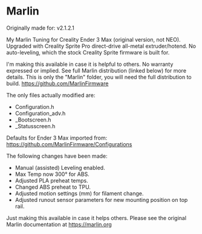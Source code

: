 # Marlin

Originally made for: v2.1.2.1

My Marlin Tuning for Creality Ender 3 Max (original version, not NEO).
Upgraded with Creality Sprite Pro direct-drive all-metal extruder/hotend.
No auto-leveling, which the stock Creality Sprite firmware is built for.

I'm making this available in case it is helpful to others. 
No warranty expressed or implied.
See full Marlin distribution (linked below) for more details.
This is only the "Marlin" folder, you will need the full distribution to build.
https://github.com/MarlinFirmware

The only files actually modified are:

* Configuration.h
* Configuration_adv.h
* _Bootscreen.h
* _Statusscreen.h

Defaults for Ender 3 Max imported from: https://github.com/MarlinFirmware/Configurations

The following changes have been made:

* Manual (assisted) Leveling enabled.
* Max Temp now 300° for ABS.
* Adjusted PLA preheat temps.
* Changed ABS preheat to TPU.
* Adjusted motion settings (mm) for filament change.
* Adjusted runout sensor parameters for new mounting position on top rail.

Just making this available in case it helps others.
Please see the original Marlin documentation at https://marlin.org
